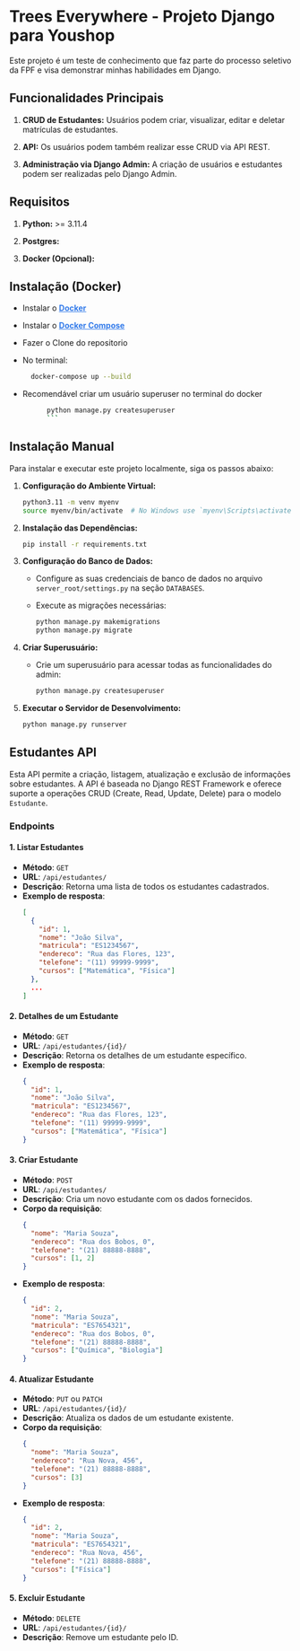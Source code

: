 # Trees Everywhere - Projeto Django para Youshop

Este projeto é um teste de conhecimento que faz parte do processo seletivo da FPF e visa demonstrar minhas habilidades em Django.

## Funcionalidades Principais

1. **CRUD de Estudantes:** Usuários podem criar, visualizar, editar e deletar matrículas de estudantes.

2. **API:** Os usuários podem também realizar esse CRUD via API REST.

3. **Administração via Django Admin:** A criação de usuários e estudantes podem ser realizadas pelo Django Admin.

## Requisitos 

1. **Python:** >= 3.11.4

2. **Postgres:**

3. **Docker (Opcional):**

## Instalação (Docker)
- Instalar o <b><a style="color: #337BEA;" href="https://www.docker.com/">Docker</a></b>
- Instalar o <b><a href="https://docs.docker.com/compose/install/" style="color: #337BEA;">Docker Compose</a></b>
- Fazer o Clone do repositorio
- No terminal:

  ```bash
    docker-compose up --build
    ```
  
- Recomendável criar um usuário superuser no terminal do docker

  ```bash
        python manage.py createsuperuser
        ```

## Instalação Manual

Para instalar e executar este projeto localmente, siga os passos abaixo:

1. **Configuração do Ambiente Virtual:**

    ```bash
    python3.11 -m venv myenv
    source myenv/bin/activate  # No Windows use `myenv\Scripts\activate`
    ```

2. **Instalação das Dependências:**

    ```bash
    pip install -r requirements.txt
    ```

3. **Configuração do Banco de Dados:**

    - Configure as suas credenciais de banco de dados no arquivo `server_root/settings.py` na seção `DATABASES`.
    - Execute as migrações necessárias:

        ```bash
        python manage.py makemigrations
        python manage.py migrate
        ```

4. **Criar Superusuário:**

    - Crie um superusuário para acessar todas as funcionalidades do admin:

        ```bash
        python manage.py createsuperuser
        ```

7. **Executar o Servidor de Desenvolvimento:**

    ```bash
    python manage.py runserver
    ```
    
## Estudantes API

Esta API permite a criação, listagem, atualização e exclusão de informações sobre estudantes. A API é baseada no Django REST Framework e oferece suporte a operações CRUD (Create, Read, Update, Delete) para o modelo `Estudante`.

### Endpoints

#### 1. **Listar Estudantes**
   - **Método**: `GET`
   - **URL**: `/api/estudantes/`
   - **Descrição**: Retorna uma lista de todos os estudantes cadastrados.
   - **Exemplo de resposta**:
     ```json
     [
       {
         "id": 1,
         "nome": "João Silva",
         "matricula": "ES1234567",
         "endereco": "Rua das Flores, 123",
         "telefone": "(11) 99999-9999",
         "cursos": ["Matemática", "Física"]
       },
       ...
     ]
     ```

#### 2. **Detalhes de um Estudante**
   - **Método**: `GET`
   - **URL**: `/api/estudantes/{id}/`
   - **Descrição**: Retorna os detalhes de um estudante específico.
   - **Exemplo de resposta**:
     ```json
     {
       "id": 1,
       "nome": "João Silva",
       "matricula": "ES1234567",
       "endereco": "Rua das Flores, 123",
       "telefone": "(11) 99999-9999",
       "cursos": ["Matemática", "Física"]
     }
     ```

#### 3. **Criar Estudante**
   - **Método**: `POST`
   - **URL**: `/api/estudantes/`
   - **Descrição**: Cria um novo estudante com os dados fornecidos.
   - **Corpo da requisição**:
     ```json
     {
       "nome": "Maria Souza",
       "endereco": "Rua dos Bobos, 0",
       "telefone": "(21) 88888-8888",
       "cursos": [1, 2]
     }
     ```
   - **Exemplo de resposta**:
     ```json
     {
       "id": 2,
       "nome": "Maria Souza",
       "matricula": "ES7654321",
       "endereco": "Rua dos Bobos, 0",
       "telefone": "(21) 88888-8888",
       "cursos": ["Química", "Biologia"]
     }
     ```

#### 4. **Atualizar Estudante**
   - **Método**: `PUT` ou `PATCH`
   - **URL**: `/api/estudantes/{id}/`
   - **Descrição**: Atualiza os dados de um estudante existente.
   - **Corpo da requisição**:
     ```json
     {
       "nome": "Maria Souza",
       "endereco": "Rua Nova, 456",
       "telefone": "(21) 88888-8888",
       "cursos": [3]
     }
     ```
   - **Exemplo de resposta**:
     ```json
     {
       "id": 2,
       "nome": "Maria Souza",
       "matricula": "ES7654321",
       "endereco": "Rua Nova, 456",
       "telefone": "(21) 88888-8888",
       "cursos": ["Física"]
     }
     ```

#### 5. **Excluir Estudante**
   - **Método**: `DELETE`
   - **URL**: `/api/estudantes/{id}/`
   - **Descrição**: Remove um estudante pelo ID.

